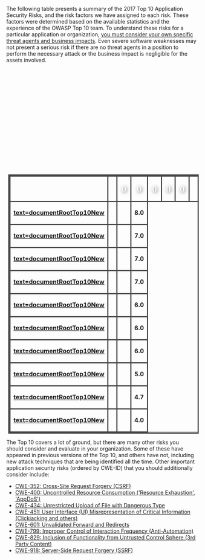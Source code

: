 The following table presents a summary of the 2017 Top 10 Application
Security Risks, and the risk factors we have assigned to each risk.
These factors were determined based on the available statistics and the
experience of the OWASP Top 10 team. To understand these risks for a
particular application or organization, <u>you must consider your own
specific threat agents and business impacts</u>. Even severe software
weaknesses may not present a serious risk if there are no threat agents
in a position to perform the necessary attack or the business impact is
negligible for the assets involved.

<center>

<table style="align:center; border-collapse: collapse; text-align:center; margin: 0px 5px 0px 5px; border: 3px solid #444444; background-color: {{Top 10:BackgroundColor|year=2017 }}; padding=2;">

<tr style="background-color: {{Top 10:BorderColor|year=2017}}; height: 2em; font-size: 130%; color: #FFFFFF;  text-shadow: 2px 2px 8px #444444; ">

<th style="border: 3px solid #444444;">

</th>

<th style="border: 3px solid #444444;">

</th>

<th style="border: 3px solid #444444;">

<div style="font-size: 80%;">

()

</div>

</th>

<th style="border: 3px solid #444444;">

<div style="font-size: 80%;">

()

</div>

</th>

<th style="border: 3px solid #444444;">

<div style="font-size: 80%;">

()

</div>

</th>

<th style="border: 3px solid #444444;">

<div style="font-size: 80%;">

()

</div>

</th>

<th style="border: 3px solid #444444;">

<div style="font-size: 80%;">

()

</div>

</th>

<th style="border: 3px solid #444444;">

</th>

</tr>

<tr>

<td style="border: 3px solid #444444;">

<b><u>[text=documentRootTop10New]({{Top_10:LanguageFile "wikilink")</u></b>

</td>

<td style="border: 3px solid #444444;">

<b></b>

</td>

` `

<td style="border: 3px solid #444444">

<b></b>

</td>

<td style="border: 3px solid #444444">

<b>8.0</b>

</td>

</tr>

<tr>

<td style="border: 3px solid #444444;">

<b><u>[text=documentRootTop10New]({{Top_10:LanguageFile "wikilink")</u></b>

</td>

<td style="border: 3px solid #444444;">

<b></b>

</td>

` `

<td style="border: 3px solid #444444">

<b></b>

</td>

<td style="border: 3px solid #444444">

<b>7.0</b>

</td>

</tr>

<tr>

<td style="border: 3px solid #444444;">

<b><u>[text=documentRootTop10New]({{Top_10:LanguageFile "wikilink")</u></b>

</td>

<td style="border: 3px solid #444444;">

<b></b>

</td>

` `

<td style="border: 3px solid #444444">

<b></b>

</td>

<td style="border: 3px solid #444444">

<b>7.0</b>

</td>

</tr>

<tr>

<td style="border: 3px solid #444444;">

<b><u>[text=documentRootTop10New]({{Top_10:LanguageFile "wikilink")</u></b>

</td>

<td style="border: 3px solid #444444;">

<b></b>

</td>

` `

<td style="border: 3px solid #444444">

<b></b>

</td>

<td style="border: 3px solid #444444">

<b>7.0</b>

</td>

</tr>

<tr>

<td style="border: 3px solid #444444;">

<b><u>[text=documentRootTop10New]({{Top_10:LanguageFile "wikilink")</u></b>

</td>

<td style="border: 3px solid #444444;">

<b></b>

</td>

` `

<td style="border: 3px solid #444444">

<b></b>

</td>

<td style="border: 3px solid #444444">

<b>6.0</b>

</td>

</tr>

<tr>

<td style="border: 3px solid #444444;">

<b><u>[text=documentRootTop10New]({{Top_10:LanguageFile "wikilink")</u></b>

</td>

<td style="border: 3px solid #444444;">

<b></b>

</td>

` `

<td style="border: 3px solid #444444">

<b></b>

</td>

<td style="border: 3px solid #444444">

<b>6.0</b>

</td>

</tr>

<tr>

<td style="border: 3px solid #444444;">

<b><u>[text=documentRootTop10New]({{Top_10:LanguageFile "wikilink")</u></b>

</td>

<td style="border: 3px solid #444444;">

<b></b>

</td>

` `

<td style="border: 3px solid #444444">

<b></b>

</td>

<td style="border: 3px solid #444444">

<b>6.0</b>

</td>

</tr>

<tr>

<td style="border: 3px solid #444444;">

<b><u>[text=documentRootTop10New]({{Top_10:LanguageFile "wikilink")</u></b>

</td>

<td style="border: 3px solid #444444;">

<b></b>

</td>

` `

<td style="border: 3px solid #444444">

<b></b>

</td>

<td style="border: 3px solid #444444">

<b>5.0</b>

</td>

</tr>

<tr>

<td style="border: 3px solid #444444;">

<b><u>[text=documentRootTop10New]({{Top_10:LanguageFile "wikilink")</u></b>

</td>

<td style="border: 3px solid #444444;">

<b></b>

</td>

` `

<td style="border: 3px solid #444444">

<b></b>

</td>

<td style="border: 3px solid #444444">

<b>4.7</b>

</td>

</tr>

<tr>

<td style="border: 3px solid #444444;">

<b><u>[text=documentRootTop10New]({{Top_10:LanguageFile "wikilink")</u></b>

</td>

<td style="border: 3px solid #444444;">

<b></b>

</td>

` `

<td style="border: 3px solid #444444">

<b></b>

</td>

<td style="border: 3px solid #444444">

<b>4.0</b>

</td>

</tr>

</table>

</center>

The Top 10 covers a lot of ground, but there are many other risks you
should consider and evaluate in your organization. Some of these have
appeared in previous versions of the Top 10, and others have not,
including new attack techniques that are being identified all the time.
Other important application security risks (ordered by CWE-ID) that you
should additionally consider include:

  - <u>[CWE-352: Cross-Site Request Forgery
    (CSRF)](https://cwe.mitre.org/data/definitions/352.html)</u>
  - <u>[CWE-400: Uncontrolled Resource Consumption ('Resource
    Exhaustion',
    'AppDoS')](https://cwe.mitre.org/data/definitions/400.html)</u>
  - <u>[CWE-434: Unrestricted Upload of File with Dangerous
    Type](https://cwe.mitre.org/data/definitions/434.html)</u>
  - <u>[CWE-451: User Interface (UI) Misrepresentation of Critical
    Information (Clickjacking and
    others)](https://cwe.mitre.org/data/definitions/451.html)</u>
  - <u>[CWE-601: Unvalidated Forward and
    Redirects](https://cwe.mitre.org/data/definitions/601.html)</u>
  - <u>[CWE-799: Improper Control of Interaction Frequency
    (Anti-Automation)](https://cwe.mitre.org/data/definitions/799.html)</u>
  - <u>[CWE-829: Inclusion of Functionality from Untrusted Control
    Sphere (3rd Party
    Content)](https://cwe.mitre.org/data/definitions/829.html)</u>
  - <u>[CWE-918: Server-Side Request Forgery
    (SSRF)](https://cwe.mitre.org/data/definitions/918.html)</u>